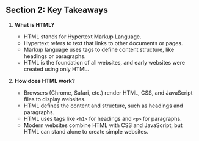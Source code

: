 ## Section 2: Key Takeaways

1. **What is HTML?**

   - HTML stands for Hypertext Markup Language.
   - Hypertext refers to text that links to other documents or pages.
   - Markup language uses tags to define content structure, like headings or paragraphs.
   - HTML is the foundation of all websites, and early websites were created using only HTML.

2. **How does HTML work?**

   - Browsers (Chrome, Safari, etc.) render HTML, CSS, and JavaScript files to display websites.
   - HTML defines the content and structure, such as headings and paragraphs.
   - HTML uses tags like `<h1>` for headings and `<p>` for paragraphs.
   - Modern websites combine HTML with CSS and JavaScript, but HTML can stand alone to create simple websites.
